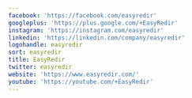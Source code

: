 ```yaml
---
facebook: 'https://facebook.com/easyredir'
googleplus: 'https://plus.google.com/+EasyRedir'
instagram: 'https://instagram.com/easyredir'
linkedin: 'https://linkedin.com/company/easyredir'
logohandle: easyredir
sort: easyredir
title: EasyRedir
twitter: easyredir
website: 'https://www.easyredir.com/'
youtube: 'https://youtube.com/+EasyRedir'
---
```


